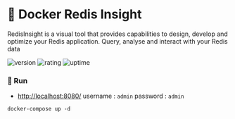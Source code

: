 # 🎉 Docker Redis Insight

RedisInsight is a visual tool that provides capabilities to design, develop and optimize your Redis application. Query, analyse and interact with your Redis data

![version](https://img.shields.io/badge/version-1.0-blue)
![rating](https://img.shields.io/badge/rating-★★★★★-yellow)
![uptime](https://img.shields.io/badge/uptime-100%25-brightgreen)

### 🥈 Run

- [http://localhost:8080/](http://localhost:6380/) username : `admin` password : `admin`

```shell
docker-compose up -d
```
